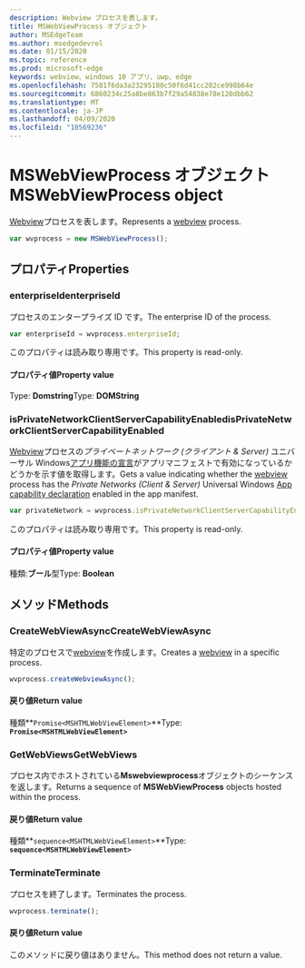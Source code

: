 ```yaml
---
description: Webview プロセスを表します。
title: MSWebViewProcess オブジェクト
author: MSEdgeTeam
ms.author: msedgedevrel
ms.date: 01/15/2020
ms.topic: reference
ms.prod: microsoft-edge
keywords: webview、windows 10 アプリ、uwp、edge
ms.openlocfilehash: 7581f6da3a23295180c50f6d41cc282ce998b64e
ms.sourcegitcommit: 6860234c25a8be863b7f29a54838e78e120dbb62
ms.translationtype: MT
ms.contentlocale: ja-JP
ms.lasthandoff: 04/09/2020
ms.locfileid: "10569236"
---
```

# <span data-ttu-id="3076b-104">MSWebViewProcess オブジェクト</span><span class="sxs-lookup"><span data-stu-id="3076b-104">MSWebViewProcess object</span></span>

<span data-ttu-id="3076b-105">[Webview](../webview.md)プロセスを表します。</span><span class="sxs-lookup"><span data-stu-id="3076b-105">Represents a [webview](../webview.md) process.</span></span>

```js
var wvprocess = new MSWebViewProcess();
```

## <span data-ttu-id="3076b-106">プロパティ</span><span class="sxs-lookup"><span data-stu-id="3076b-106">Properties</span></span>

### <span data-ttu-id="3076b-107">enterpriseId</span><span class="sxs-lookup"><span data-stu-id="3076b-107">enterpriseId</span></span>

<span data-ttu-id="3076b-108">プロセスのエンタープライズ ID です。</span><span class="sxs-lookup"><span data-stu-id="3076b-108">The enterprise ID of the process.</span></span>

```js
var enterpriseId = wvprocess.enterpriseId;
```

<span data-ttu-id="3076b-109">このプロパティは読み取り専用です。</span><span class="sxs-lookup"><span data-stu-id="3076b-109">This property is read-only.</span></span>

#### <span data-ttu-id="3076b-110">プロパティ値</span><span class="sxs-lookup"><span data-stu-id="3076b-110">Property value</span></span>
<span data-ttu-id="3076b-111">Type: **Domstring**</span><span class="sxs-lookup"><span data-stu-id="3076b-111">Type: **DOMString**</span></span>

### <span data-ttu-id="3076b-112">isPrivateNetworkClientServerCapabilityEnabled</span><span class="sxs-lookup"><span data-stu-id="3076b-112">isPrivateNetworkClientServerCapabilityEnabled</span></span>

<span data-ttu-id="3076b-113">[Webview](../webview.md)プロセスの*プライベートネットワーク (クライアント & Server)* ユニバーサル Windows[アプリ機能の宣言](/windows/uwp/packaging/app-capability-declarations)がアプリマニフェストで有効になっているかどうかを示す値を取得します。</span><span class="sxs-lookup"><span data-stu-id="3076b-113">Gets a value indicating whether the [webview](../webview.md) process has the *Private Networks (Client & Server)* Universal Windows [App capability declaration](/windows/uwp/packaging/app-capability-declarations) enabled in the app manifest.</span></span>

```js
var privateNetwork = wvprocess.isPrivateNetworkClientServerCapabilityEnabled;
```

<span data-ttu-id="3076b-114">このプロパティは読み取り専用です。</span><span class="sxs-lookup"><span data-stu-id="3076b-114">This property is read-only.</span></span>

#### <span data-ttu-id="3076b-115">プロパティ値</span><span class="sxs-lookup"><span data-stu-id="3076b-115">Property value</span></span>
<span data-ttu-id="3076b-116">種類:**ブール**型</span><span class="sxs-lookup"><span data-stu-id="3076b-116">Type: **Boolean**</span></span>

## <span data-ttu-id="3076b-117">メソッド</span><span class="sxs-lookup"><span data-stu-id="3076b-117">Methods</span></span>

### <span data-ttu-id="3076b-118">CreateWebViewAsync</span><span class="sxs-lookup"><span data-stu-id="3076b-118">CreateWebViewAsync</span></span>

<span data-ttu-id="3076b-119">特定のプロセスで[webview](../webview.md)を作成します。</span><span class="sxs-lookup"><span data-stu-id="3076b-119">Creates a [webview](../webview.md) in a specific process.</span></span>

```js
wvprocess.createWebviewAsync();
```

#### <span data-ttu-id="3076b-120">戻り値</span><span class="sxs-lookup"><span data-stu-id="3076b-120">Return value</span></span>

<span data-ttu-id="3076b-121">種類**`Promise<MSHTMLWebViewElement>`**</span><span class="sxs-lookup"><span data-stu-id="3076b-121">Type: **`Promise<MSHTMLWebViewElement>`**</span></span>

### <span data-ttu-id="3076b-122">GetWebViews</span><span class="sxs-lookup"><span data-stu-id="3076b-122">GetWebViews</span></span>

<span data-ttu-id="3076b-123">プロセス内でホストされている**Mswebviewprocess**オブジェクトのシーケンスを返します。</span><span class="sxs-lookup"><span data-stu-id="3076b-123">Returns a sequence of **MSWebViewProcess** objects hosted within the process.</span></span>

#### <span data-ttu-id="3076b-124">戻り値</span><span class="sxs-lookup"><span data-stu-id="3076b-124">Return value</span></span>

<span data-ttu-id="3076b-125">種類**`sequence<MSHTMLWebViewElement>`**</span><span class="sxs-lookup"><span data-stu-id="3076b-125">Type: **`sequence<MSHTMLWebViewElement>`**</span></span>

### <span data-ttu-id="3076b-126">Terminate</span><span class="sxs-lookup"><span data-stu-id="3076b-126">Terminate</span></span>

<span data-ttu-id="3076b-127">プロセスを終了します。</span><span class="sxs-lookup"><span data-stu-id="3076b-127">Terminates the process.</span></span>

```js
wvprocess.terminate();
```

#### <span data-ttu-id="3076b-128">戻り値</span><span class="sxs-lookup"><span data-stu-id="3076b-128">Return value</span></span>

<span data-ttu-id="3076b-129">このメソッドに戻り値はありません。</span><span class="sxs-lookup"><span data-stu-id="3076b-129">This method does not return a value.</span></span>
